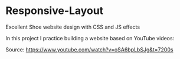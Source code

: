 # Responsive-Layout
Excellent Shoe website design with CSS and JS effects


In this project I practice building a website based on YouTube videos:

Source: https://www.youtube.com/watch?v=oSA6bpLbSJg&t=7200s
